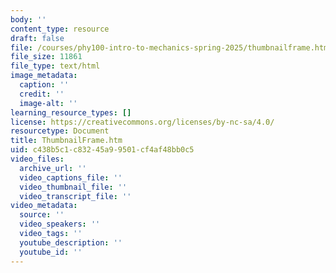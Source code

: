 ```yaml
---
body: ''
content_type: resource
draft: false
file: /courses/phy100-intro-to-mechanics-spring-2025/thumbnailframe.htm
file_size: 11861
file_type: text/html
image_metadata:
  caption: ''
  credit: ''
  image-alt: ''
learning_resource_types: []
license: https://creativecommons.org/licenses/by-nc-sa/4.0/
resourcetype: Document
title: ThumbnailFrame.htm
uid: c438b5c1-c832-45a9-9501-cf4af48bb0c5
video_files:
  archive_url: ''
  video_captions_file: ''
  video_thumbnail_file: ''
  video_transcript_file: ''
video_metadata:
  source: ''
  video_speakers: ''
  video_tags: ''
  youtube_description: ''
  youtube_id: ''
---
```

